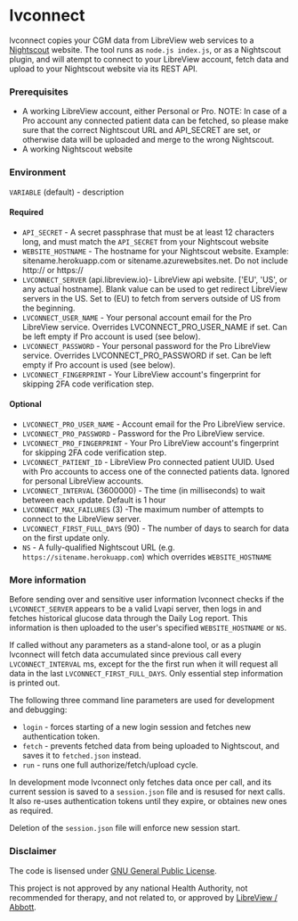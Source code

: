 lvconnect
=========

lvconnect copies your CGM data from LibreView web services to a [Nightscout](https://github.com/nightscout/cgm-remote-monitor) website. The tool runs as `node.js index.js`, or as a Nightscout plugin, and will atempt to connect to your LibreView account, fetch data and upload to your Nightscout website via its REST API.

### Prerequisites

* A working LibreView account, either Personal or Pro. NOTE: In case of a Pro account any connected patient data can be fetched, so please make sure that the correct Nightscout URL and API_SECRET are set, or otherwise data will be uploaded and merge to the wrong Nightscout.
* A working Nightscout website

### Environment

`VARIABLE` (default) - description

#### Required

* `API_SECRET` - A secret passphrase that must be at least 12 characters long, and must match the `API_SECRET` from your Nightscout website
* `WEBSITE_HOSTNAME` - The hostname for your Nightscout website.  Example: sitename.herokuapp.com or sitename.azurewebsites.net. Do not include http:// or https://
* `LVCONNECT_SERVER` (api.libreview.io)- LibreView api website. ['EU', 'US', or any actual hostname]. Blank value can be used to get redirect LibreView servers in the US. Set to (EU) to fetch from servers outside of US from the beginning.
* `LVCONNECT_USER_NAME` - Your personal account email for the Pro LibreView service. Overrides LVCONNECT_PRO_USER_NAME if set. Can be left empty if Pro account is used (see below).
* `LVCONNECT_PASSWORD` - Your personal password for the Pro LibreView service. Overrides LVCONNECT_PRO_PASSWORD if set. Can be left empty if Pro account is used (see below).
* `LVCONNECT_FINGERPRINT` - Your LibreView account's fingerprint for skipping 2FA code verification step.

#### Optional

* `LVCONNECT_PRO_USER_NAME` - Account email for the Pro LibreView service.
* `LVCONNECT_PRO_PASSWORD` - Password for the Pro LibreView service.
* `LVCONNECT_PRO_FINGERPRINT` - Your Pro LibreView account's fingerprint for skipping 2FA code verification step.
* `LVCONNECT_PATIENT_ID` - LibreView Pro connected patient UUID. Used with Pro accounts to access one of the connected patients data. Ignored for personal LibreView accounts.
* `LVCONNECT_INTERVAL` (3600000) - The time (in milliseconds) to wait between each update. Default is 1 hour
* `LVCONNECT_MAX_FAILURES` (3) -The maximum number of attempts to connect to the LibreView server.
* `LVCONNECT_FIRST_FULL_DAYS` (90) - The number of days to search for data on the first update only.
* `NS` - A fully-qualified Nightscout URL (e.g. `https://sitename.herokuapp.com`) which overrides `WEBSITE_HOSTNAME`

### More information

Before sending over and sensitive user information lvconnect checks if the `LVCONNECT_SERVER` appears to be a valid Lvapi server, then logs in and fetches historical glucose data through the Daily Log report. This information is then uploaded to the user's specified `WEBSITE_HOSTNAME` or `NS`.

If called without any parameters as a stand-alone tool, or as a plugin lvconnect will fetch data accumulated since previous call every `LVCONNECT_INTERVAL` ms, except for the the first run when it will request all data in the last `LVCONNECT_FIRST_FULL_DAYS`. Only essential step information is printed out.

The following three command line parameters are used for development and debugging:
* `login` - forces starting of a new login session and fetches new authentication token.
* `fetch` - prevents fetched data from being uploaded to Nightscout, and saves it to `fetched.json` instead.
* `run` - runs one full authorize/fetch/upload cycle.

In development mode lvconnect only fetches data once per call, and its current session is saved to a `session.json` file and is resused for next calls. It also re-uses authentication tokens until they expire, or obtaines new ones as required.

Deletion of the `session.json` file will enforce new session start.

### Disclaimer

The code is lisensed under [GNU General Public License](https://www.gnu.org/licenses/#GPL).

This project is not approved by any national Health Authority, not recommended for therapy, and not
related to, or approved by [LibreView / Abbott](https://www.libreview.com/regulatoryInformation).
